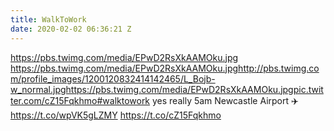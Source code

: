 ```yaml
---
title: WalkToWork
date: 2020-02-02 06:36:21 Z
---
```


 https://pbs.twimg.com/media/EPwD2RsXkAAMOku.jpg https://pbs.twimg.com/media/EPwD2RsXkAAMOku.jpghttp://pbs.twimg.com/profile_images/1200120832414142465/L_Bojb-w_normal.jpghttps://pbs.twimg.com/media/EPwD2RsXkAAMOku.jpgpic.twitter.com/cZ15Fqkhmo#walktowork yes really 5am Newcastle Airport ✈️ https://t.co/wpVK5gLZMY https://t.co/cZ15Fqkhmo